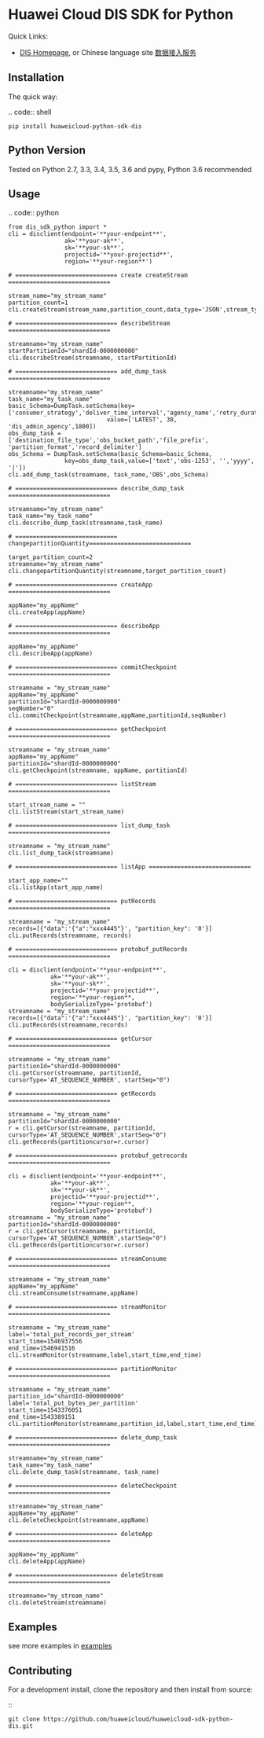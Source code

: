 # Huawei Cloud DIS SDK for Python

Quick Links:
- [DIS Homepage](https://www.huaweicloud.com/en-us/product/dis.html), or Chinese language site [数据接入服务](https://www.huaweicloud.com/product/dis.html)

Installation
------------

The quick way:

.. code:: shell

    pip install huaweicloud-python-sdk-dis

Python Version
-------------------

Tested on Python 2.7, 3.3, 3.4, 3.5, 3.6 and pypy, Python 3.6 recommended

Usage
-----

.. code:: python

    from dis_sdk_python import *
    cli = disclient(endpoint='**your-endpoint**',
                    ak='**your-ak**',
                    sk='**your-sk**',
                    projectid='**your-projectid**',
                    region='**your-region**')

    # ============================= create createStream =============================

    stream_name="my_stream_name"
    partition_count=1
    cli.createStream(stream_name,partition_count,data_type='JSON',stream_type='COMMON')

    # ============================= describeStream =============================

    streamname="my_stream_name"
    startPartitionId="shardId-0000000000"
    cli.describeStream(streamname, startPartitionId)

    # ============================= add_dump_task =============================

    streamname="my_stream_name"
    task_name="my_task_name"
    basic_Schema=DumpTask.setSchema(key=['consumer_strategy','deliver_time_interval','agency_name','retry_duration'],
                                value=['LATEST', 30, 'dis_admin_agency',1800])
    obs_dump_task =['destination_file_type','obs_bucket_path','file_prefix', 'partition_format','record_delimiter']
    obs_Schema = DumpTask.setSchema(basic_Schema=basic_Schema,
                    key=obs_dump_task,value=['text','obs-1253', '','yyyy', '|'])
    cli.add_dump_task(streamname, task_name,'OBS',obs_Schema)

    # ============================= describe_dump_task =============================

    streamname="my_stream_name"
    task_name="my_task_name"
    cli.describe_dump_task(streamname,task_name)

    # ============================= changepartitionQuantity=============================

    target_partition_count=2
    streamname="my_stream_name"
    cli.changepartitionQuantity(streamname,target_partition_count)

    # ============================= createApp =============================

    appName="my_appName"
    cli.createApp(appName)

    # ============================= describeApp =============================

    appName="my_appName"
    cli.describeApp(appName)

    # ============================= commitCheckpoint =============================

    streamname = "my_stream_name"
    appName="my_appName"
    partitionId="shardId-0000000000"
    seqNumber="0"
    cli.commitCheckpoint(streamname,appName,partitionId,seqNumber)

    # ============================= getCheckpoint =============================

    streamname = "my_stream_name"
    appName="my_appName"
    partitionId="shardId-0000000000"
    cli.getCheckpoint(streamname, appName, partitionId)

    # ============================= listStream  =============================

    start_stream_name = ""
    cli.listStream(start_stream_name)

    # ============================= list_dump_task =============================

    streamname = "my_stream_name"
    cli.list_dump_task(streamname)

    # ============================= listApp =============================

    start_app_name=""
    cli.listApp(start_app_name)

    # ============================= putRecords =============================

    streamname = "my_stream_name"
    records=[{"data":'{"a":"xxx4445"}', "partition_key": '0'}]
    cli.putRecords(streamname, records)

    # ============================= protobuf_putRecords =============================

    cli = disclient(endpoint='**your-endpoint**',
                ak='**your-ak**',
                sk='**your-sk**',
                projectid='**your-projectid**',
                region='**your-region**,
                bodySerializeType='protobuf')
    streamname = "my_stream_name"
    records=[{"data":'{"a":"xxx4445"}', "partition_key": '0'}]
    cli.putRecords(streamname,records)

    # ============================= getCursor =============================

    streamname = "my_stream_name"
    partitionId="shardId-0000000000"
    cli.getCursor(streamname, partitionId, cursorType='AT_SEQUENCE_NUMBER', startSeq="0")

    # ============================= getRecords =============================

    streamname = "my_stream_name"
    partitionId="shardId-0000000000"
    r = cli.getCursor(streamname, partitionId, cursorType='AT_SEQUENCE_NUMBER',startSeq="0")
    cli.getRecords(partitioncursor=r.cursor)

    # ============================= protobuf_getrecords =============================

    cli = disclient(endpoint='**your-endpoint**',
                ak='**your-ak**',
                sk='**your-sk**',
                projectid='**your-projectid**',
                region='**your-region**,
                bodySerializeType='protobuf')
    streamname = "my_stream_name"
    partitionId="shardId-0000000000"
    r = cli.getCursor(streamname, partitionId, cursorType='AT_SEQUENCE_NUMBER',startSeq="0")
    cli.getRecords(partitioncursor=r.cursor)

    # ============================= streamConsume =============================

    streamname = "my_stream_name"
    appName="my_appName"
    cli.streamConsume(streamname,appName)

    # ============================= streamMonitor =============================

    streamname = "my_stream_name"
    label='total_put_records_per_stream'
    start_time=1546937556
    end_time=1546941516
    cli.streamMonitor(streamname,label,start_time,end_time)

    # ============================= partitionMonitor =============================

    streamname = "my_stream_name"
    partition_id="shardId-0000000000"
    label='total_put_bytes_per_partition'
    start_time=1543376051
    end_time=1543389151
    cli.partitionMonitor(streamname,partition_id,label,start_time,end_time)

	# ============================= delete_dump_task =============================

    streamname="my_stream_name"
    task_name="my_task_name"
    cli.delete_dump_task(streamname, task_name)
	
	# ============================= deleteCheckpoint =============================
	
	streamname="my_stream_name"
    appName="my_appName"
    cli.deleteCheckpoint(streamname,appName)
	
	# ============================= deleteApp =============================

    appName="my_appName"
    cli.deleteApp(appName)
	
	# ============================= deleteStream =============================
	
	streamname="my_stream_name"
    cli.deleteStream(streamname)

Examples
-----------

see more examples in [examples](https://github.com/huaweicloud/huaweicloud-sdk-python-dis/tree/master/dis_sdk_python_demo)


Contributing
------------

For a development install, clone the repository and then install from
source:

::

    git clone https://github.com/huaweicloud/huaweicloud-sdk-python-dis.git


